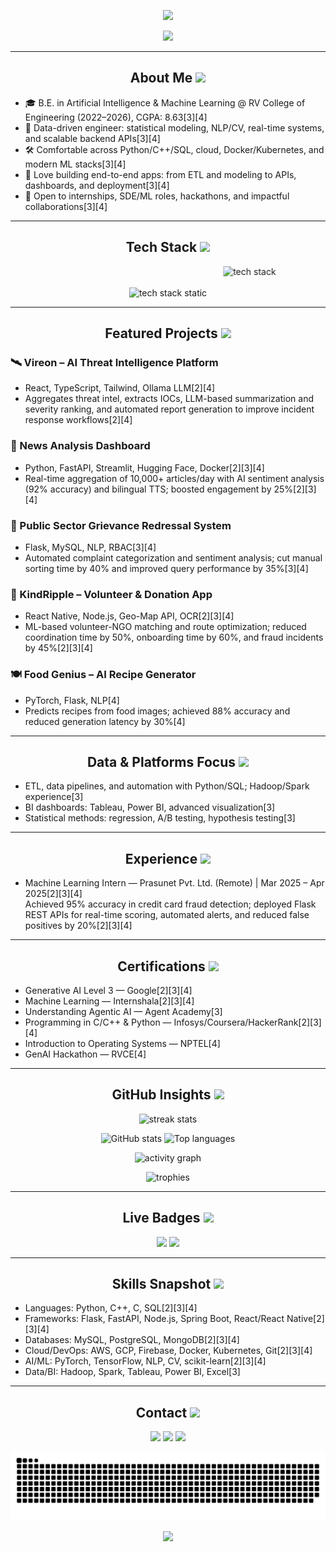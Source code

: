<!-- =========
     PRANSHU BHATT • INTERACTIVE PROFILE README
     ========= -->

<!-- HEADER WAVES + TITLE -->
<p align="center">
  <img src="https://capsule-render.vercel.app/api?type=waving&height=220&color=0:7953CD,100:00C2FF&text=Hey%20there%20%F0%9F%91%8B%20I'm%20Pranshu%20Bhatt&fontAlign=50&fontSize=42&fontColor=ffffff&desc=AI/ML%20Engineer%20%7C%20SDE%20%7C%20Data%20Platforms&descAlign=50&descSize=18" />
</p>

<!-- TYPING INTRO -->
<p align="center">
  <img src="https://readme-typing-svg.demolab.com?font=Fira+Code&pause=1200&center=true&vCenter=true&width=920&lines=AI%2FML+Engineer+%26+SDE%20%F0%9F%A4%96;Backend+APIs+%26+Data+Pipelines%20%E2%9A%99%EF%B8%8F;Real-time+Dashboards+%26+Automation%20%F0%9F%93%88;Always+Learning%2C+Building%2C+Shipping%20%E2%9C%A8" />
</p>

---

<h2 align="center"><b>About Me</b> <img src="https://media.giphy.com/media/3oEduSbSGpGaRX2Vri/giphy.gif" width="28" /></h2>

- 🎓 B.E. in Artificial Intelligence & Machine Learning @ RV College of Engineering (2022–2026), CGPA: 8.63[3][4]
- 🧠 Data-driven engineer: statistical modeling, NLP/CV, real-time systems, and scalable backend APIs[3][4]
- 🛠️ Comfortable across Python/C++/SQL, cloud, Docker/Kubernetes, and modern ML stacks[3][4]
- 🚀 Love building end-to-end apps: from ETL and modeling to APIs, dashboards, and deployment[3][4]
- 🤝 Open to internships, SDE/ML roles, hackathons, and impactful collaborations[3][4]

---

<h2 align="center"><b>Tech Stack</b> <img src="https://media.giphy.com/media/UVG0BN8TOMKkPOJS6e/giphy.gif" width="28" /></h2>

<!-- Animated marquee of icons -->
<p align="center">
  <marquee behavior="scroll" direction="left" scrollamount="6" width="92%">
    <img height="42" src="https://skillicons.dev/icons?i=python,cpp,c,js,ts,nodejs,react,flask,fastapi,spring,postgres,mysql,mongodb,redis,aws,gcp,firebase,docker,kubernetes,git,linux,sklearn,tensorflow,pytorch,streamlit,postman&perline=20" alt="tech stack" />
  </marquee>
</p>

<!-- Static fallback -->
<p align="center">
  <img height="42" src="https://skillicons.dev/icons?i=python,cpp,c,js,ts,nodejs,react,flask,fastapi,spring,postgres,mysql,mongodb,redis,aws,gcp,firebase,docker,kubernetes,git,linux,sklearn,tensorflow,pytorch,streamlit,postman&perline=10" alt="tech stack static" />
</p>

---

<h2 align="center"><b>Featured Projects</b> <img src="https://media.giphy.com/media/l0ExvMq8h1aE7Y5bW/giphy.gif" width="28" /></h2>

### 🛰️ Vireon – AI Threat Intelligence Platform
- React, TypeScript, Tailwind, Ollama LLM[2][4]
- Aggregates threat intel, extracts IOCs, LLM-based summarization and severity ranking, and automated report generation to improve incident response workflows[2][4]

### 📰 News Analysis Dashboard
- Python, FastAPI, Streamlit, Hugging Face, Docker[2][3][4]
- Real-time aggregation of 10,000+ articles/day with AI sentiment analysis (92% accuracy) and bilingual TTS; boosted engagement by 25%[2][3][4]

### 📮 Public Sector Grievance Redressal System
- Flask, MySQL, NLP, RBAC[3][4]
- Automated complaint categorization and sentiment analysis; cut manual sorting time by 40% and improved query performance by 35%[3][4]

### 🤝 KindRipple – Volunteer & Donation App
- React Native, Node.js, Geo-Map API, OCR[2][3][4]
- ML-based volunteer-NGO matching and route optimization; reduced coordination time by 50%, onboarding time by 60%, and fraud incidents by 45%[2][3][4]

### 🍽️ Food Genius – AI Recipe Generator
- PyTorch, Flask, NLP[4]
- Predicts recipes from food images; achieved 88% accuracy and reduced generation latency by 30%[4]

---

<h2 align="center"><b>Data & Platforms Focus</b> <img src="https://media.giphy.com/media/26tn33aiTi1jkl6H6/giphy.gif" width="28" /></h2>

- ETL, data pipelines, and automation with Python/SQL; Hadoop/Spark experience[3]
- BI dashboards: Tableau, Power BI, advanced visualization[3]
- Statistical methods: regression, A/B testing, hypothesis testing[3]

---

<h2 align="center"><b>Experience</b> <img src="https://media.giphy.com/media/5WJlA1Q4YQk0E/giphy.gif" width="28" /></h2>

- Machine Learning Intern — Prasunet Pvt. Ltd. (Remote) | Mar 2025 – Apr 2025[2][3][4]  
  Achieved 95% accuracy in credit card fraud detection; deployed Flask REST APIs for real-time scoring, automated alerts, and reduced false positives by 20%[2][3][4]

---

<h2 align="center"><b>Certifications</b> <img src="https://media.giphy.com/media/ZbftmEwHTJIBm/giphy.gif" width="28" /></h2>

- Generative AI Level 3 — Google[2][3][4]  
- Machine Learning — Internshala[2][3][4]  
- Understanding Agentic AI — Agent Academy[3]  
- Programming in C/C++ & Python — Infosys/Coursera/HackerRank[2][3][4]  
- Introduction to Operating Systems — NPTEL[4]  
- GenAI Hackathon — RVCE[4]

---

<h2 align="center"><b>GitHub Insights</b> <img src="https://media.giphy.com/media/26tn33aiTi1jkl6H6/giphy.gif" width="28" /></h2>

<p align="center">
  <img height="165" src="https://streak-stats.demolab.com?user=pranshubhatt&theme=radical&date_format=j%20M%5B%20Y%5D&fire=DD2727" alt="streak stats"/>
</p>
<p align="center">
  <img height="170" src="https://github-readme-stats.vercel.app/api?username=pranshubhatt&show_icons=true&theme=radical&rank_icon=github" alt="GitHub stats"/>
  <img height="170" src="https://github-readme-stats.vercel.app/api/top-langs/?username=pranshubhatt&layout=compact&theme=radical&langs_count=10" alt="Top languages"/>
</p>

<!-- Dynamic Activity Graph -->
<p align="center">
  <img src="https://github-readme-activity-graph.vercel.app/graph?username=pranshubhatt&theme=react-dark&hide_border=true&area=true" alt="activity graph"/>
</p>

<!-- Trophies -->
<p align="center">
  <img src="https://github-profile-trophy.vercel.app/?username=pranshubhatt&theme=radical&row=1&column=6" alt="trophies"/>
</p>

---

<h2 align="center"><b>Live Badges</b> <img src="https://media.giphy.com/media/j5hJ4Fes7wN4E/giphy.gif" width="28" /></h2>

<p align="center">
  <img src="https://img.shields.io/github/followers/pranshubhatt?style=for-the-badge&logo=github" />
  <img src="https://img.shields.io/github/stars/pranshubhatt?style=for-the-badge&logo=github" />
</p>

---

<h2 align="center"><b>Skills Snapshot</b> <img src="https://media.giphy.com/media/UVG0BN8TOMKkPOJS6e/giphy.gif" width="28" /></h2>

- Languages: Python, C++, C, SQL[2][3][4]  
- Frameworks: Flask, FastAPI, Node.js, Spring Boot, React/React Native[2][3][4]  
- Databases: MySQL, PostgreSQL, MongoDB[2][3][4]  
- Cloud/DevOps: AWS, GCP, Firebase, Docker, Kubernetes, Git[2][3][4]  
- AI/ML: PyTorch, TensorFlow, NLP, CV, scikit-learn[2][3][4]  
- Data/BI: Hadoop, Spark, Tableau, Power BI, Excel[3]

---

<h2 align="center"><b>Contact</b> <img src="https://media.giphy.com/media/5WJlA1Q4YQk0E/giphy.gif" width="28" /></h2>

<p align="center">
  <a href="mailto:bhattpranshu05@gmail.com"><img src="https://img.shields.io/badge/GMAIL-D14836?logo=gmail&logoColor=white&style=for-the-badge"/></a>
  <a href="https://www.linkedin.com/in/pranshu-bhatt"><img src="https://img.shields.io/badge/LINKEDIN-0A66C2?logo=linkedin&logoColor=white&style=for-the-badge"/></a>
  <a href="https://github.com/pranshubhatt"><img src="https://img.shields.io/badge/GITHUB-181717?logo=github&logoColor=white&style=for-the-badge"/></a>
</p>

<!-- Footer Snake Animation -->
<p align="center">
  <img src="https://github.com/Platane/snk/raw/output/github-contribution-grid-snake.svg" alt="snake animation" />
</p>

<!-- FOOTER WAVES -->
<p align="center">
  <img src="https://capsule-render.vercel.app/api?type=waving&height=140&section=footer&color=0:00C2FF,100:7953CD" />
</p>
